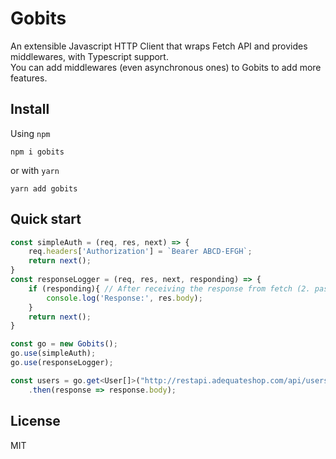 # Gobits
An extensible Javascript HTTP Client that wraps Fetch API and provides middlewares, with Typescript support.  
You can add middlewares (even asynchronous ones) to Gobits to add more features.
## Install
Using `npm`
```
npm i gobits
```
or with `yarn`
```
yarn add gobits
```
## Quick start
```typescript
const simpleAuth = (req, res, next) => {
    req.headers['Authorization'] = `Bearer ABCD-EFGH`;
    return next();
}
const responseLogger = (req, res, next, responding) => {
    if (responding){ // After receiving the response from fetch (2. pass)
        console.log('Response:', res.body);   
    }
    return next();
}

const go = new Gobits();
go.use(simpleAuth);
go.use(responseLogger);

const users = go.get<User[]>("http://restapi.adequateshop.com/api/users")
    .then(response => response.body);
```


## License
MIT